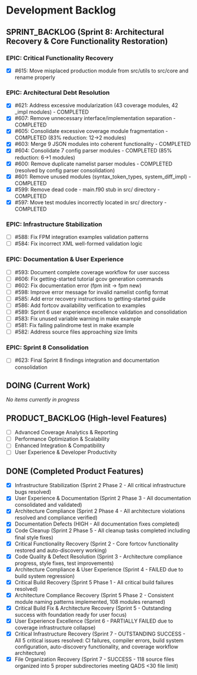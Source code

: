 # Development Backlog

## SPRINT_BACKLOG (Sprint 8: Architectural Recovery & Core Functionality Restoration)

### EPIC: Critical Functionality Recovery
- [x] #615: Move misplaced production module from src/utils to src/core and rename properly

### EPIC: Architectural Debt Resolution  
- [x] #621: Address excessive modularization (43 coverage modules, 42 _impl modules) - COMPLETED
- [x] #607: Remove unnecessary interface/implementation separation - COMPLETED
- [x] #605: Consolidate excessive coverage module fragmentation - COMPLETED (83% reduction: 12→2 modules)
- [x] #603: Merge 9 JSON modules into coherent functionality - COMPLETED
- [x] #604: Consolidate 7 config parser modules - COMPLETED (85% reduction: 6→1 modules)
- [x] #600: Remove duplicate namelist parser modules - COMPLETED (resolved by config parser consolidation)
- [x] #601: Remove unused modules (syntax_token_types, system_diff_impl) - COMPLETED
- [x] #599: Remove dead code - main.f90 stub in src/ directory - COMPLETED
- [x] #597: Move test modules incorrectly located in src/ directory - COMPLETED

### EPIC: Infrastructure Stabilization
- [ ] #588: Fix FPM integration examples validation patterns
- [ ] #584: Fix incorrect XML well-formed validation logic

### EPIC: Documentation & User Experience
- [ ] #593: Document complete coverage workflow for user success
- [ ] #606: Fix getting-started tutorial gcov generation commands
- [ ] #602: Fix documentation error (fpm init → fpm new)
- [ ] #598: Improve error message for invalid namelist config format
- [ ] #585: Add error recovery instructions to getting-started guide
- [ ] #586: Add fortcov availability verification to examples
- [ ] #589: Sprint 6 user experience excellence validation and consolidation
- [ ] #583: Fix unused variable warning in make example
- [ ] #581: Fix failing palindrome test in make example
- [ ] #582: Address source files approaching size limits

### EPIC: Sprint 8 Consolidation
- [ ] #623: Final Sprint 8 findings integration and documentation consolidation

## DOING (Current Work)

*No items currently in progress*

## PRODUCT_BACKLOG (High-level Features)
- [ ] Advanced Coverage Analytics & Reporting
- [ ] Performance Optimization & Scalability  
- [ ] Enhanced Integration & Compatibility
- [ ] User Experience & Developer Productivity

## DONE (Completed Product Features)
- [x] Infrastructure Stabilization (Sprint 2 Phase 2 - All critical infrastructure bugs resolved)
- [x] User Experience & Documentation (Sprint 2 Phase 3 - All documentation consolidated and validated)
- [x] Architecture Compliance (Sprint 2 Phase 4 - All architecture violations resolved and compliance verified)
- [x] Documentation Defects (HIGH - All documentation fixes completed)
- [x] Code Cleanup (Sprint 2 Phase 5 - All cleanup tasks completed including final style fixes)
- [x] Critical Functionality Recovery (Sprint 2 - Core fortcov functionality restored and auto-discovery working)
- [x] Code Quality & Defect Resolution (Sprint 3 - Architecture compliance progress, style fixes, test improvements)
- [x] Architecture Compliance & User Experience (Sprint 4 - FAILED due to build system regression)
- [x] Critical Build Recovery (Sprint 5 Phase 1 - All critical build failures resolved)
- [x] Architecture Compliance Recovery (Sprint 5 Phase 2 - Consistent module naming patterns implemented, 108 modules renamed)
- [x] Critical Build Fix & Architecture Recovery (Sprint 5 - Outstanding success with foundation ready for user focus)
- [x] User Experience Excellence (Sprint 6 - PARTIALLY FAILED due to coverage infrastructure collapse)
- [x] Critical Infrastructure Recovery (Sprint 7 - OUTSTANDING SUCCESS - All 5 critical issues resolved: CI failures, compiler errors, build system configuration, auto-discovery functionality, and coverage workflow architecture)
- [x] File Organization Recovery (Sprint 7 - SUCCESS - 118 source files organized into 5 proper subdirectories meeting QADS <30 file limit)